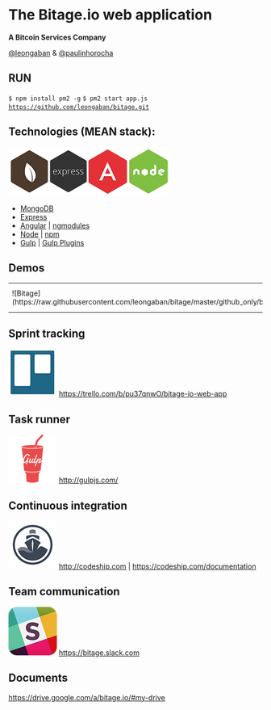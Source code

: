 The Bitage.io web application
================
<strong>A Bitcoin Services Company</strong>

<a href="https://twitter.com/leongaban">@leongaban</a> & <a href="https://twitter.com/paulinhorocha">@paulinhorocha</a>

RUN
------
<code>$ npm install pm2 -g</code>
<code>$ pm2 start app.js</code>
<code>https://github.com/leongaban/bitage.git</code>

Technologies (MEAN stack):
------
![MEAN stack](https://raw.githubusercontent.com/leongaban/bitage/master/github_only/mean.png)

* <a href="http://docs.mongodb.org/manual/">MongoDB</a>
* <a href="http://expressjs.com/">Express</a>
* <a href="https://docs.angularjs.org/guide">Angular</a> | <a href="http://ngmodules.org/">ngmodules</a>
* <a href="http://nodejs.org/api/">Node</a> | <a href="https://www.npmjs.com/">npm</a>
* <a href="http://gulpjs.com">Gulp</a> | <a href="http://gratimax.net/search-gulp-plugins/">Gulp Plugins</a>

Demos
------
<table>
    <tr>
        <td>![Bitage](https://raw.githubusercontent.com/leongaban/bitage/master/github_only/bitage.png)</td>
        <td>http://nodedallas.io/apps/web/ | http://nodedallas.io/apps/dash/</td>
    </tr>
</table>

Sprint tracking
------
![Trello](https://raw.githubusercontent.com/leongaban/bitage/master/github_only/trello.png)
https://trello.com/b/pu37qnwO/bitage-io-web-app

Task runner
------
![Trello](https://raw.githubusercontent.com/leongaban/bitage/master/github_only/gulp.png)
http://gulpjs.com/

Continuous integration
------
![Trello](https://raw.githubusercontent.com/leongaban/bitage/master/github_only/codeship.png)
http://codeship.com | https://codeship.com/documentation

Team communication
------
![Trello](https://raw.githubusercontent.com/leongaban/bitage/master/github_only/slack.png)
https://bitage.slack.com

Documents
------
https://drive.google.com/a/bitage.io/#my-drive
